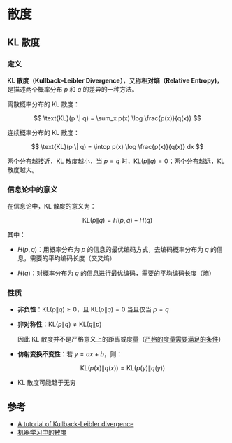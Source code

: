 # 散度

## KL 散度

### 定义

**KL 散度（Kullback–Leibler Divergence）**，又称**相对熵（Relative Entropy)**，是描述两个概率分布 $p$ 和 $q$ 的差异的一种方法。

离散概率分布的 KL 散度：

$$
\text{KL}(p \| q) = \sum_x p(x) \log \frac{p(x)}{q(x)}
$$

连续概率分布的 KL 散度：

$$
\text{KL}(p \| q) = \intop p(x) \log \frac{p(x)}{q(x)} dx
$$

两个分布越接近，KL 散度越小，当 $p=q$ 时，$\text{KL}(p \| q) = 0$；两个分布越远，KL 散度越大。

### 信息论中的意义

在信息论中，KL 散度的意义为：

$$
\text{KL}(p \| q) = H(p,q) - H(q)
$$

其中：

- $H(p,q)$：用概率分布为 $p$ 的信息的最优编码方式，去编码概率分布为 $q$ 的信息，需要的平均编码长度（交叉熵）

- $H(q)$：对概率分布为 $q$ 的信息进行最优编码，需要的平均编码长度（熵）

### 性质

- **非负性**：$\text{KL}(p \| q) \geq 0$，且 $\text{KL}(p \| q) = 0$ 当且仅当 $p=q$

- **非对称性**：$\text{KL}(p \| q) \ne \text{KL}(q \| p)$
  
  因此 KL 散度并不是严格意义上的距离或度量（[严格的度量需要满足的条件](https://en.wikipedia.org/wiki/Statistical_distance)）

- **仿射变换不变性**：若 $y=ax+b$，则：

  $$
  \text{KL}(p(x) \| q(x)) = \text{KL}(p(y) \| q(y))
  $$

- KL 散度可能趋于无穷


## 参考

- [A tutorial of Kullback-Leibler divergence](http://www.fenghz.xyz/KL-Divergency-Description/)
- [机器学习中的散度](https://zhuanlan.zhihu.com/p/45131536)
